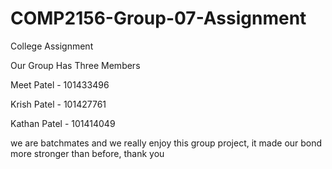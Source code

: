 # COMP2156-Group-07-Assignment
College Assignment

Our Group Has Three Members 


Meet Patel - 101433496


Krish Patel - 101427761


Kathan Patel - 101414049



we are batchmates and we really enjoy this group project, it made our bond more stronger than before, thank you
